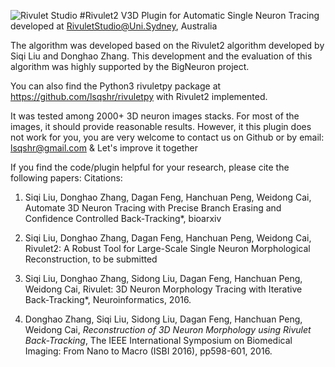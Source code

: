 ![Rivulet Studio](https://s3-ap-southeast-2.amazonaws.com/rivulet/Rivulet-Logo-Small.png "RivuletStudio")
#Rivulet2 V3D Plugin for Automatic Single Neuron Tracing developed at RivuletStudio@Uni.Sydney, Australia

The algorithm was developed based on the Rivulet2 algorithm developed by Siqi Liu and Donghao Zhang. This development and the evaluation of this algorithm was highly supported by the BigNeuron project.

You can also find the Python3 rivuletpy package at https://github.com/lsqshr/rivuletpy with Rivulet2 implemented. 

It was tested among 2000+ 3D neuron images stacks. For most of the images, it should provide reasonable results. However, it this plugin does not work for you, you are very welcome to contact us on Github or by email: lsqshr@gmail.com & Let's improve it together

If you find the code/plugin helpful for your research, please cite the following papers:
Citations:

1. Siqi Liu, Donghao Zhang, Dagan Feng, Hanchuan Peng, Weidong Cai, Automate 3D Neuron Tracing with Precise Branch Erasing and Confidence Controlled Back-Tracking*, bioarxiv

1. Siqi Liu, Donghao Zhang, Dagan Feng, Hanchuan Peng, Weidong Cai, Rivulet2: A Robust Tool for Large-Scale Single Neuron Morphological Reconstruction, to be submitted

1. Siqi Liu, Donghao Zhang, Sidong Liu, Dagan Feng, Hanchuan Peng, Weidong Cai, Rivulet: 3D Neuron Morphology Tracing with Iterative Back-Tracking*, Neuroinformatics, 2016.

1. Donghao Zhang, Siqi Liu, Sidong Liu, Dagan Feng, Hanchuan Peng, Weidong Cai, *Reconstruction of 3D Neuron Morphology using Rivulet Back-Tracking*, The IEEE International Symposium on Biomedical Imaging: From Nano to Macro (ISBI 2016), pp598-601, 2016.
